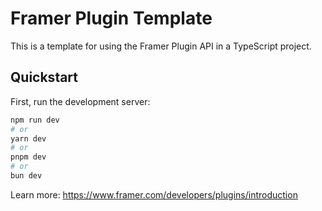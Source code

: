 # Framer Plugin Template

This is a template for using the Framer Plugin API in a TypeScript project.

## Quickstart

First, run the development server:

```bash
npm run dev
# or
yarn dev
# or
pnpm dev
# or
bun dev
```

Learn more: https://www.framer.com/developers/plugins/introduction
